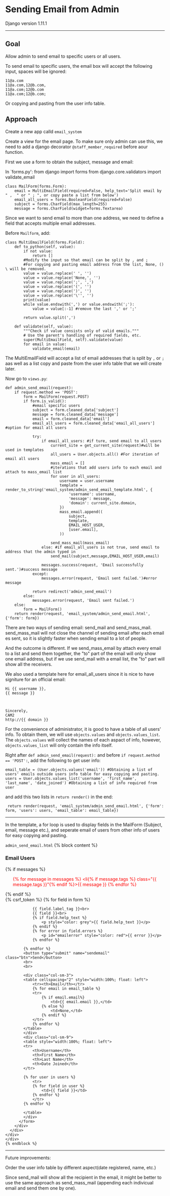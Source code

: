 # Sending Email from Admin
Django version 1.11.1
***
## Goal
Allow admin to send email to specific users or all users.
  
To send email to specific users, the email box will accept the following input, spaces will be ignored:
  
    11@a.com
    11@a.com,12@b.com,
    11@a.com;12@b.com
    11@a.com;12@b.com;
  
Or copying and pasting from the user info table.


## Approach
Create a new app calld `email_system`
  
Create a view for the email page. To make sure only admin can use this, we need to add a django decorator `@staff_member_required` before aour function.
  
First we use a form to obtain the subject, message and email:
  
In `forms.py':
    from django import forms
    from django.core.validators import validate_email
    
    class MailForm(forms.Form):
        email = MultiEmailField(required=False, help_text='Split email by " ,  " or " ; ", or copy paste a list from below')
        email_all_users = forms.BooleanField(required=False)
        subject = forms.CharField(max_length=255)
        message = forms.CharField(widget=forms.Textarea)
        
Since we want to send email to more than one address, we need to define a field that accepts multiple email addresses.
  
Before `Mailform`, add:
  
    class MultiEmailField(forms.Field):
        def to_python(self, value):
            if not value:
                return []
            #Modify the input so that email can be split by , and ;
            #For copying and pasting email address from the list, None, () \ will be removed.
            value = value.replace(' ', '') 
            value = value.replace('None,', '') 
            value = value.replace(';', ',')
            value = value.replace('(', '')
            value = value.replace(')', '')
            value = value.replace('\'', '')
            print(value)
            while value.endswith(',') or value.endswith(';'):
                value = value[:-1] #remove the last ',' or ';'

            return value.split(',')

        def validate(self, value):
            """Check if value consists only of valid emails."""
            # Use the parent's handling of required fields, etc.
            super(MultiEmailField, self).validate(value)
            for email in value:
                validate_email(email)
The MultiEmailField will accept a list of email addresses that is split by `,` or `;` aas well as a list copy and paste from the user info table that we will create later.
  
Now go to `views.py`:
  
    def admin_send_email(request):
        if request.method == 'POST':
            form = MailForm(request.POST)
            if form.is_valid():
                #email specific users
                subject = form.cleaned_data['subject']
                message = form.cleaned_data['message']
                email = form.cleaned_data['email']
                email_all_users = form.cleaned_data['email_all_users'] #option for email all users
                
                try:
                    if email_all_users: #if ture, send email to all users
                        current_site = get_current_site(request)#will be used in templates
                        all_users = User.objects.all() #For iteration of email all users
                        mass_email = []
                        #iterations that add users info to each email and attach to mass_email list
                        for user in all_users: 
                            username = user.username
                            template = render_to_string('email_system/admin_send_email_template.html', {
                                'username': username,
                                'message': message,
                                'domain': current_site.domain,
                            })
                            mass_email.append((
                                subject,
                                template,
                                EMAIL_HOST_USER,
                                [user.email],
                            ))
                            
                        send_mass_mail(mass_email)
                    else: #if email_all_users is not true, send email to address that the admin typed in
                        send_mail(subject,message,EMAIL_HOST_USER,email)

                    messages.success(request, 'Email successfully sent.')#success message
                except:
                    messages.error(request, 'Email sent failed.')#error message

                return redirect('admin_send_email')
            else:
                messages.error(request, 'Email sent failed.')
        else:
            form = MailForm()
        return render(request, 'email_system/admin_send_email.html', {'form': form})
        
There are two ways of sending email: send_mail and send_mass_mail. send_mass_mail will not close the channel of sending email after each email es sent, so it is slightly faster when sending email to a lot of people.
  
And the outcome is different. If we send_mass_email by attach every email to a list and send them together, the "to" part of the email will only show one email address, but if we use send_mail with a email list, the "to" part will show all the receivers.
  
We also used a template here for email_all_users since it is nice to have signiture for an official email:
  
    Hi {{ username }},
    {{ message }}



    Sincerely,
    CAM2
    http://{{ domain }}

For the convenience of administrator, it is good to have a table of all users' info.
To obtain them, we will use `objects.values` and `objects.values_list`. The `objects.values` will collect the names of each aspact of info, however, `objects.values_list` will only contain the info itself.
  
Right after `def admin_send_email(request):` and before `if request.method == 'POST':`, add the following to get user info:
  
    email_table = (User.objects.values('email')) #Obtaining a list of users' emails outside users info table for easy copying and pasting.
    users = User.objects.values_list('username', 'first_name', 'last_name', 'date_joined') #Obtaining a list of info required from user
    
and add this two lists in `return render()` in the end:
  
     return render(request, 'email_system/admin_send_email.html', {'form': form, 'users': users, 'email_table': email_table})
  
*** 
In the template, a for loop is used to display fields in the MailForm (Subject, email, message etc.), and seperate email of users from other info of users for easy copying and pasting.
  
`admin_send_email.html`
    {% block content %}
    <div class="top-content">
      <div class="inner-bg">
        <div class="container">
          <div class="row">
            <h3>Email Users</h3>
          </div>
            {% if messages %}
            <ul style="color: red" class="messages">
                {% for message in messages %}
                <li{% if message.tags %} class="{{ message.tags }}"{% endif %}>{{ message }}</li>
                {% endfor %}
            </ul>
            {% endif %}
          <div class="form-bottom">
          <form method="post">
            {% csrf_token %}
            {% for field in form %}

                {{ field.label_tag }}<br>
                {{ field }}<br>
                {% if field.help_text %}
                    <p style="color: grey">{{ field.help_text }}</p>
                {% endif %}
                {% for error in field.errors %}
                    <p id="emailerror" style="color: red">{{ error }}</p>
                {% endfor %}

            {% endfor %}
            <button type="submit" name="sendemail" class="btn">Send</button>
            <br>
            <br>

            <div class="col-sm-3">
            <table cellspacing="2" style="width:100%; float: left">
                <tr><th>Email</th></tr>
                {% for email in email_table %}
                <tr>
                    {% if email.email%}
                        <td>{{ email.email }},</td>
                    {% else %}
                        <td>None,</td>
                    {% endif %}
                </tr>
                {% endfor %}
            </table>
            </div>
            <div class="col-sm-9">
            <table style="width:100%; float: left">
            <tr>
                <th>Username</th>
                <th>First Name</th>
                <th>Last Name</th>
                <th>Date Joined</th>
            </tr>

            {% for user in users %}
                <tr>
                {% for field in user %}
                    <td>{{ field }}</td>
                {% endfor %}
                </tr>
            {% endfor %}

            </table>
            </div>
          </form>
        </div>
      </div>
    </div>
    </div>
    {% endblock %}
***
Future improvements:
  
Order the user info table by different aspect(date registered, name, etc.)
  
Since send_mail will show all the recipient in the email, it might be better to use the same approach as send_mass_mail (appending each indivicual email and send them one by one).


